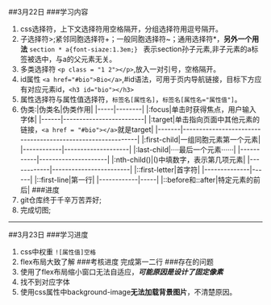 ##3月22日
###学习内容
1. css选择符，上下文选择符用空格隔开，分组选择符用逗号隔开。
2. 子选择符>;紧邻同胞选择符+；一般同胞选择符~；通用选择符*，**另外一个用法**  `section * a{font-siaze:1.3em;} `
表示section孙子元素,非子元素的a标签被选中，与a的父元素无关。
3. 多类选择符 `<p class = "1 2"></p>`,放入一对引号，空格隔开。
4. id属性 `<a href="#bio">Bio</a>`,#id语法，可用于页内导航链接，目标下方应有对应元素id，`<h3 id="bio"></h3>`  
5. 属性选择符与属性值选择符，`标签名[属性名]`，`标签名[属性名="属性值"]`。
6. 伪类:|伪类名|伪类作用|
        |-----|--------|
        |:focus|单击时获得焦点，用户输入字体|
        |------|-------------------------|
        |:target|单击指向页面中其他元素的链接，`<a href = "#bio"></a>`就是target|
        |-------|------------------------------------------------------------|
        |:first-child|一组同胞元素第一个元素|
        |------------|--------------------|
        |:last-child|····最后一个元素······|
        |-----------|---------------------|
        |:nth-child()|()中填数字，表示第几项元素|
        |------------|------------------------|
        |::first-letter|首字符|
        |--------------|------|
        |::first-line|第一行|
        |------------|-----|
        |::before和::after|特定元素的前后|
###进度
1. git仓库终于千辛万苦弄好;
2. 完成切图;
-----------------------------------------------
##3月23日
###学习进度
1. css中权重 `![属性值]空格`
2. flex布局大致了解
###考核进度
完成第一二行
###存在的问题
1. 使用了flex布局缩小窗口无法自适应，***可能原因是设计了固定像素***
2. 找不到对应字体
3. 使用css属性中background-image**无法加载背景图片**，不清楚原因。